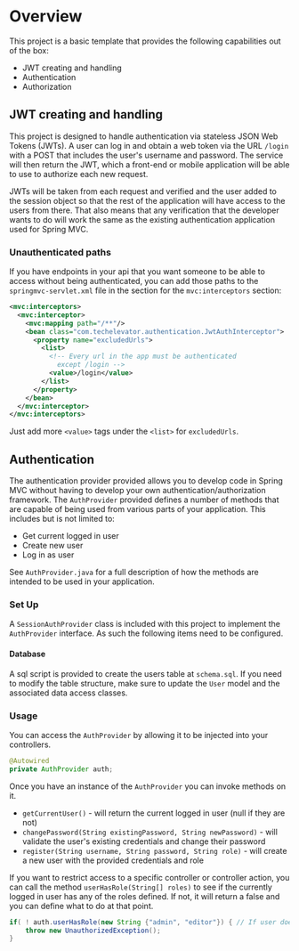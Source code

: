 # Overview

This project is a basic template that provides the following capabilities out of the box:

* JWT creating and handling
* Authentication
* Authorization

## JWT creating and handling

This project is designed to handle authentication via stateless JSON Web Tokens (JWTs). A user can log in and obtain a web token via the URL `/login` with a POST that includes the user's username and password. The service will then return the JWT, which a front-end or mobile application will be able to use to authorize each new request.

JWTs will be taken from each request and verified and the user added to the session object so that the rest of the application will have access to the users from there. That also means that any verification that the developer wants to do will work the same as the existing authentication application used for Spring MVC.

### Unauthenticated paths

If you have endpoints in your api that you want someone to be able to access without being authenticated, you can add those paths to the `springmvc-servlet.xml` file in the section for the `mvc:interceptors` section:

``` xml
<mvc:interceptors>
  <mvc:interceptor>
    <mvc:mapping path="/**"/>
    <bean class="com.techelevator.authentication.JwtAuthInterceptor">
      <property name="excludedUrls">
        <list>
          <!-- Every url in the app must be authenticated
            except /login -->
          <value>/login</value>
        </list>
      </property>
    </bean>
  </mvc:interceptor>
</mvc:interceptors>
```

Just add more `<value>` tags under the `<list>` for `excludedUrls`.

## Authentication

The authentication provider provided allows you to develop code in Spring MVC without having to develop your own authentication/authorization framework. The `AuthProvider` provided defines a number of methods that are capable of being used from various parts of your application. This includes but is not limited to:

* Get current logged in user
* Create new user
* Log in as user

See `AuthProvider.java` for a full description of how the methods are intended to be used in your application.

### Set Up

A `SessionAuthProvider` class is included with this project to implement the `AuthProvider` interface. As such the following items need to be configured.

#### Database

A sql script is provided to create the users table at `schema.sql`. If you need to modify the table
structure, make sure to update the `User` model and the associated data access classes.

### Usage

You can access the `AuthProvider` by allowing it to be injected into your controllers.

```java
@Autowired
private AuthProvider auth;
```

Once you have an instance of the `AuthProvider` you can invoke methods on it.

* `getCurrentUser()` - will return the current logged in user (null if they are not)
* `changePassword(String existingPassword, String newPassword)` - will validate the user's existing credentials and change their password
* `register(String username, String password, String role)` - will create a new user with the provided credentials and role


If you want to restrict access to a specific controller or controller action, you can call the method `userHasRole(String[] roles)` to see if the currently logged in user has any of the roles defined. If not, it will return a false and you can define what to do at that point.

```java
if( ! auth.userHasRole(new String {"admin", "editor"}) { // If user doesn't have the admin or editor role
    throw new UnauthorizedException();
}
```